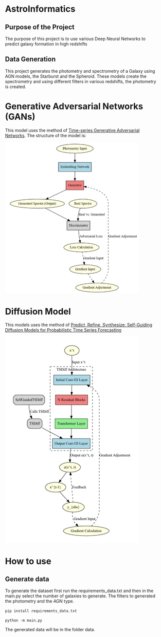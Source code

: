 # AstroInformatics
## Purpose of the Project
The purpose of this project is to use various Deep Neural Networks to predict galaxy formation in high redshifts

## Data Generation
This project generates the photometry and spectrometry of a Galaxy using AGN models, the Starburst and the Spheroid. 
These models create the spectrometry and using different filters in various redshifts, the photometry is created.

# Generative Adversarial Networks (GANs) 
This model uses the method of [Time-series Generative Adversarial Networks](https://papers.nips.cc/paper_files/paper/2019/hash/c9efe5f26cd17ba6216bbe2a7d26d490-Abstract.html).
The structure of the model is:

<img src="Pictures/image-2.png" width="440">

# Diffusion Model
This models uses the method of [Predict, Refine, Synthesize: Self-Guiding Diffusion Models for Probabilistic Time Series Forecasting](https://paperswithcode.com/paper/predict-refine-synthesize-self-guiding)

![alt text](Pictures/image-1.png)

# How to use
## Generate data
To generate the dataset first run the requirements_data.txt and then in the main.py select the number of galaxies to generate. The filters to generated the photometry and the AGN type.

```pip install requirements_data.txt```

```python -m main.py```

The generated data will be in the folder data.

